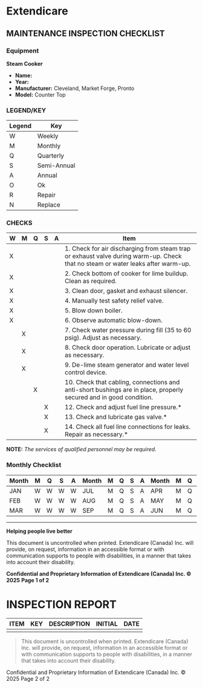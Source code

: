# Extendicare
## MAINTENANCE INSPECTION CHECKLIST

### Equipment
**Steam Cooker**

- **Name:**
- **Year:**
- **Manufacturer:** Cleveland, Market Forge, Pronto
- **Model:** Counter Top

### LEGEND/KEY
| Legend | Key          |
|--------|--------------|
| W      | Weekly       |
| M      | Monthly      |
| Q      | Quarterly    |
| S      | Semi-Annual  |
| A      | Annual       |
| O      | Ok           |
| R      | Repair       |
| N      | Replace      |

### CHECKS
| W | M | Q | S | A | Item                                                                 |
|---|---|---|---|---|----------------------------------------------------------------------|
| X |   |   |   |   | 1. Check for air discharging from steam trap or exhaust valve during warm-up. Check that no steam or water leaks after warm-up. |
| X |   |   |   |   | 2. Check bottom of cooker for lime buildup. Clean as required.     |
| X |   |   |   |   | 3. Clean door, gasket and exhaust silencer.                        |
| X |   |   |   |   | 4. Manually test safety relief valve.                               |
| X |   |   |   |   | 5. Blow down boiler.                                                |
| X |   |   |   |   | 6. Observe automatic blow-down.                                     |
|   | X |   |   |   | 7. Check water pressure during fill (35 to 60 psig). Adjust as necessary. |
|   | X |   |   |   | 8. Check door operation. Lubricate or adjust as necessary.        |
|   | X |   |   |   | 9. De-lime steam generator and water level control device.        |
|   |   | X |   |   | 10. Check that cabling, connections and anti-short bushings are in place, properly secured and in good condition. |
|   |   |   | X |   | 12. Check and adjust fuel line pressure.*                          |
|   |   |   | X |   | 13. Check and lubricate gas valve.*                                |
|   |   |   | X |   | 14. Check all fuel line connections for leaks. Repair as necessary.* |

**NOTE:**
*The services of qualified personnel may be required.*

### Monthly Checklist
| Month | M | Q | S | A | Month | M | Q | S | A | Month | M | Q | S | A | Month | M | Q | S | A |
|-------|---|---|---|---|-------|---|---|---|---|-------|---|---|---|---|-------|---|---|---|---|
| JAN   | W | W | W | W | JUL   | M | Q | S | A | APR   | M | Q | S | A | OCT   | M | Q | S | A |
| FEB   | W | W | W | W | AUG   | M | Q | S | A | MAY   | M | Q | S | A | NOV   | M | Q | S | A |
| MAR   | W | W | W | W | SEP   | M | Q | S | A | JUN   | M | Q | S | A | DEC   | M | Q | S | A |

----

**Helping people live better**

This document is uncontrolled when printed. Extendicare (Canada) Inc. will provide, on request, information in an accessible format or with communication supports to people with disabilities, in a manner that takes into account their disability.

**Confidential and Proprietary Information of Extendicare (Canada) Inc. © 2025**
**Page 1 of 2**

# INSPECTION REPORT

| ITEM | KEY | DESCRIPTION | INITIAL | DATE |
|------|-----|-------------|---------|------|
|      |     |             |         |      |

> This document is uncontrolled when printed. Extendicare (Canada) Inc. will provide, on request, information in an accessible format or with communication supports to people with disabilities, in a manner that takes into account their disability.

Confidential and Proprietary Information of Extendicare (Canada) Inc. © 2025
Page 2 of 2